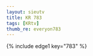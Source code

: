 ```yaml
--- 
layout: sieutv
title: KR 783
tags: [KRtv]
thumb_re: everyon783
---
```

{% include edge1 key="783" %} 

